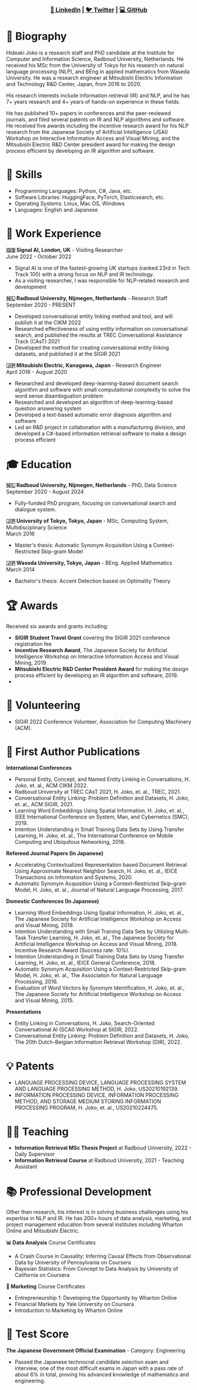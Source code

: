 <!-- H. Joko -->


  <h3 style>
  <p align="center">
    <td><a href="https://www.linkedin.com/in/hide7531b1143/">🔗 LinkedIn</a></td> | <td><a href="https://twitter.com/hideaki_joko">🐦 Twitter</a></td> | <td><a href="https://github.com/hideaki-j">💻 GitHub</a></td>
  </p>
  </h3>


<!--
| [🔗 LinkedIn](https://www.linkedin.com/in/hide7531b1143/) | [🐦 Twitter](https://twitter.com/hideaki_joko) | [💻 GitHub](https://github.com/hideaki-j) |
-->

# 📙 Biography

Hideaki Joko is a research staff and PhD candidate at the Institute for Computer and Information Science, Radboud University, Netherlands. He received his MSc from the University of Tokyo for his research on natural language processing (NLP), and BEng in applied mathematics from Waseda University. He was a research engineer at Mitsubishi Electric Information and Technology R&D Center, Japan, from 2016 to 2020.

His research interests include information retrieval (IR) and NLP, and he has 7+ years research and 4+ years of hands-on experience in these fields.

He has published 10+ papers in conferences and the peer-reviewed journals, and filed several patents on IR and NLP algorithms and software. He received five awards including the incentive research award for his NLP research from the Japanese Society of Artificial Intelligence (JSAI) Workshop on Interactive Information Access and Visual Mining, and the Mitsubishi Electric R&D Center president award for making the design process efficient by developing an IR algorithm and software. 

# 💪 Skills
- Programming Languages: Python, C#, Java, etc.
- Software Libraries: HuggingFace, PyTorch, Elasticsearch, etc.
- Operating Systems: Linux, Mac OS, Windows
- Languages: English and Japanese


# 💼 Work Experience

**🇬🇧 Signal AI, London, UK** - Visiting Researcher\
June 2022 - October 2022
- Signal AI is one of the fastest-growing UK startups (ranked 23rd in Tech Track 100) with a strong focus on NLP and IR technology.
- As a visiting researcher, I was responsible for NLP-related research and development

**🇳🇱 Radboud University, Nijmegen, Netherlands**  - Research Staff\
September 2020 - PRESENT
- Developed conversational entity linking method and tool, and will publish it at the CIKM 2022
- Researched effectiveness of using entity information on conversational search, and published the results at TREC Conversational Assistance Track (CAsT) 2021
- Developed the method for creating conversational entity linking datasets, and published it at the SIGIR 2021

**🇯🇵 Mitsubishi Electric, Kanagawa, Japan**  - Research Engineer\
April 2016 - August 2020
- Researched and developed deep-learning-based document search algorithm and software with small computational complexity to solve the word sense disambiguation problem
- Researched and developed an algorithm of deep-learning-based question answering system
- Developed a text-based automatic error diagnosis algorithm and software
- Led an R&D project in collaboration with a manufacturing division, and developed a C#-based information retrieval software to make a design process efficient

# ‍🎓 Education

**🇳🇱 Radboud University, Nijmegen, Netherlands** - PhD, Data Science\
September 2020 - August 2024
- Fully-funded PhD program, focusing on conversational search and dialogue system. 

**🇯🇵 University of Tokyo, Tokyo, Japan** - MSc, Computing System, Multidisciplinary Science\
March 2016
- Master's thesis: Automatic Synonym Acquisition Using a Context-Restricted Skip-gram Model

**🇯🇵 Waseda University, Tokyo, Japan** - BEng. Applied Mathematics\
March 2014
- Bachelor's thesis: Accent Detection based on Optimality Theory

# 🏆 Awards
Received six awards and grants including:
- **SIGIR Student Travel Grant** covering the SIGIR 2021 conference registration fee
- **Incentive Research Award**, The Japanese Society for Artificial Intelligence Workshop on Interactive Information Access and Visual Mining, 2019.
- **Mitsubishi Electric R&D Center President Award** for making the design process efficient by developing an IR algorithm and software, 2019.
- 
<!--
  - His research that proposes an intention understanding method utilizing multi-task transfer learning was selected as one of the best two out of more than 20 papers.
-->

# 🙋 Volunteering
- SIGIR 2022 Conference Volunteer, Association for Computing Machinery (ACM).

# 📄 First Author Publications

**International Conferences**
- Personal Entity, Concept, and Named Entity Linking in Conversations, H. Joko, et. al., ACM CIKM 2022.
- Radboud University at TREC CAsT 2021, H. Joko, et. al., TREC, 2021.
- Conversational Entity Linking: Problem Definition and Datasets, H. Joko, et. al., ACM SIGIR, 2021.
- Learning Word Embeddings Using Spatial Information, H. Joko, et. al., IEEE International Conference on System, Man, and Cybernetics (SMC), 2019.
- Intention Understanding in Small Training Data Sets by Using Transfer Learning, H. Joko, et. al., The International Conference on Mobile Computing and Ubiquitous Networking, 2018.

**Refereed Journal Papers (In Japanese)**
- Accelerating Contextualized Representation based Document Retrieval Using Approximate Nearest Neighbor Search, H. Joko, et. al., IEICE Transactions on Information and Systems, 2020.
- Automatic Synonym Acquisition Using a Context-Restricted Skip-gram Model, H. Joko, et. al., Journal of Natural Language Processing, 2017.

**Domestic Conferences (In Japanese)**
- Learning Word Embeddings Using Spatial Information, H. Joko, et. al., The Japanese Society for Artificial Intelligence Workshop on Access and Visual Mining, 2019.
- Intention Understanding with Small Training Data Sets by Utilizing Multi-Task Transfer Learning, H. Joko, et. al., The Japanese Society for Artificial Intelligence Workshop on Access and Visual Mining, 2018. Incentive Research Award (Success rate: 10%).
- Intention Understanding in Small Training Data Sets by Using Transfer Learning, H. Joko, et. al., IEICE General Conference, 2018.
- Automatic Synonym Acquisition Using a Context-Restricted Skip-gram Model, H. Joko, et. al., The Association for Natural Language Processing, 2016.
- Evaluation of Word Vectors by Synonym Identification, H. Joko, et. al., The Japanese Society for Artificial Intelligence Workshop on Access and Visual Mining, 2015.

**Presentations**
- Entity Linking in Conversations, H. Joko, Search-Oriented Conversational AI (SCAI) Workshop at SIGIR, 2022.
- Conversational Entity Linking: Problem Definition and Datasets, H. Joko, The 20th Dutch-Belgian Information Retrieval Workshop (DIR), 2022.

# 💡 Patents
- LANGUAGE PROCESSING DEVICE, LANGUAGE PROCESSING SYSTEM AND LANGUAGE PROCESSING METHOD, H. Joko, US20210192139.
- INFORMATION PROCESSING DEVICE, INFORMATION PROCESSING METHOD, AND STORAGE MEDIUM STORING INFORMATION PROCESSING PROGRAM, H. Joko, et. al., US20210224475.

# 🧑‍🏫 Teaching
- **Information Retrieval MSc Thesis Project** at Radboud University, 2022 - Daily Supervisor
- **Information Retrieval Course** at Radboud University, 2021 - Teaching Assistant

# 📚 Professional Development
Other than research, his interest is in solving business challenges using his expertise in NLP and IR. He has 200+ hours of data analysis, marketing, and project management education from several institutes including Wharton Online and Mitsubishi Electric.

**📊 Data Analysis** Course Certificates
- A Crash Course in Causality: Inferring Causal Effects from Observational Data by University of Pennsylvania on Coursera
- Bayesian Statistics: From Concept to Data Analysis by University of California on Coursera

**👔 Marketing** Course Certificates
- Entrepreneurship 1: Developing the Opportunity by Wharton Online
- Financial Markets by Yale University on Coursera
- Introduction to Marketing by Wharton Online

# 💯 Test Score
**The Japanese Government Official Examination** - Category: Engineering
- Passed the Japanese technocrat candidate selection exam and interview, one of the most difficult exams in Japan with a pass rate of about 6% in total, proving his advanced knowledge of mathematics and engineering.

<!--
# 🌏 Links
- [🔗 LinkedIn](https://www.linkedin.com/in/hide7531b1143/)
- [🐦 Twitter](https://twitter.com/hideaki_joko)
- [💻 GitHub](https://github.com/hideaki-j)
-->
